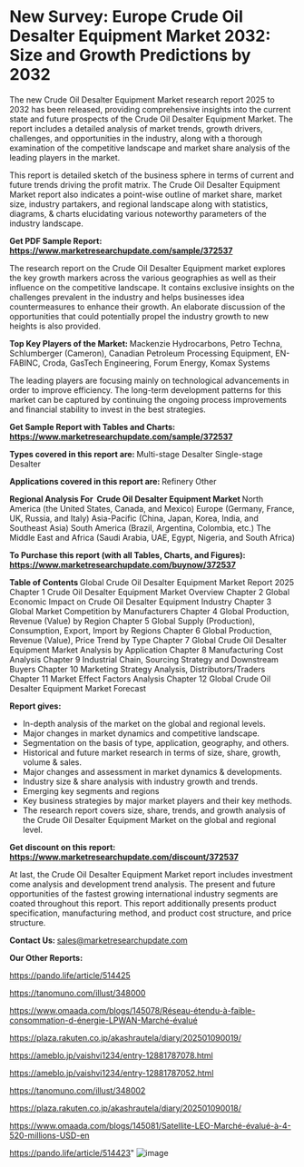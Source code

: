 # New Survey: Europe Crude Oil Desalter Equipment Market 2032: Size and Growth Predictions by 2032

The new Crude Oil Desalter Equipment Market research report 2025 to 2032 has been released, providing comprehensive insights into the current state and future prospects of the Crude Oil Desalter Equipment Market. The report includes a detailed analysis of market trends, growth drivers, challenges, and opportunities in the industry, along with a thorough examination of the competitive landscape and market share analysis of the leading players in the market.

This report is detailed sketch of the business sphere in terms of current and future trends driving the profit matrix. The Crude Oil Desalter Equipment Market report also indicates a point-wise outline of market share, market size, industry partakers, and regional landscape along with statistics, diagrams, &amp; charts elucidating various noteworthy parameters of the industry landscape.

<strong><b>Get PDF Sample Report: <a href=https://www.marketresearchupdate.com/sample/372537>https://www.marketresearchupdate.com/sample/372537</a></b></strong>

The research report on the Crude Oil Desalter Equipment market explores the key growth markers across the various geographies as well as their influence on the competitive landscape. It contains exclusive insights on the challenges prevalent in the industry and helps businesses idea countermeasures to enhance their growth. An elaborate discussion of the opportunities that could potentially propel the industry growth to new heights is also provided.

<strong><b>Top Key Players of the Market:
</b></strong>Mackenzie Hydrocarbons, Petro Techna, Schlumberger (Cameron), Canadian Petroleum Processing Equipment, EN-FABINC, Croda, GasTech Engineering, Forum Energy, Komax Systems<strong><b>
</b></strong>

The leading players are focusing mainly on technological advancements in order to improve efficiency. The long-term development patterns for this market can be captured by continuing the ongoing process improvements and financial stability to invest in the best strategies.

<strong><b>Get Sample Report with Tables and Charts: <a href=https://www.marketresearchupdate.com/sample/372537>https://www.marketresearchupdate.com/sample/372537</a></b></strong>

<strong><b>Types covered in this report are:
</b></strong>Multi-stage Desalter
Single-stage Desalter<strong><b>
</b></strong>

<strong><b>Applications covered in this report are:
</b></strong>Refinery
Other<strong><b>
</b></strong>

<strong><b>Regional Analysis For  Crude Oil Desalter Equipment Market</b></strong><strong><b>
</b></strong>North America (the United States, Canada, and Mexico)
Europe (Germany, France, UK, Russia, and Italy)
Asia-Pacific (China, Japan, Korea, India, and Southeast Asia)
South America (Brazil, Argentina, Colombia, etc.)
The Middle East and Africa (Saudi Arabia, UAE, Egypt, Nigeria, and South Africa)

<strong><b>To Purchase this report (with all Tables, Charts, and Figures): <a href=https://www.marketresearchupdate.com/buynow/372537>https://www.marketresearchupdate.com/buynow/372537</a></b></strong>

<strong><b>Table of Contents</b></strong><strong><b>
</b></strong>Global Crude Oil Desalter Equipment Market Report 2025
Chapter 1 Crude Oil Desalter Equipment Market Overview
Chapter 2 Global Economic Impact on Crude Oil Desalter Equipment Industry
Chapter 3 Global Market Competition by Manufacturers
Chapter 4 Global Production, Revenue (Value) by Region
Chapter 5 Global Supply (Production), Consumption, Export, Import by Regions
Chapter 6 Global Production, Revenue (Value), Price Trend by Type
Chapter 7 Global Crude Oil Desalter Equipment Market Analysis by Application
Chapter 8 Manufacturing Cost Analysis
Chapter 9 Industrial Chain, Sourcing Strategy and Downstream Buyers
Chapter 10 Marketing Strategy Analysis, Distributors/Traders
Chapter 11 Market Effect Factors Analysis
Chapter 12 Global Crude Oil Desalter Equipment Market Forecast

<strong><b>Report gives:</b></strong>

- In-depth analysis of the market on the global and regional levels.
- Major changes in market dynamics and competitive landscape.
- Segmentation on the basis of type, application, geography, and others.
- Historical and future market research in terms of size, share, growth, volume &amp; sales.
- Major changes and assessment in market dynamics &amp; developments.
- Industry size &amp; share analysis with industry growth and trends.
- Emerging key segments and regions
- Key business strategies by major market players and their key methods.
- The research report covers size, share, trends, and growth analysis of the Crude Oil Desalter Equipment Market on the global and regional level.

<strong><b>Get discount on this report: <a href=https://www.marketresearchupdate.com/discount/372537>https://www.marketresearchupdate.com/discount/372537</a></b></strong>

At last, the Crude Oil Desalter Equipment Market report includes investment come analysis and development trend analysis. The present and future opportunities of the fastest growing international industry segments are coated throughout this report. This report additionally presents product specification, manufacturing method, and product cost structure, and price structure.

<strong><b>Contact Us:
</b></strong>sales@marketresearchupdate.com

<strong>Our Other Reports:</strong>

<a href=https://pando.life/article/514425>https://pando.life/article/514425</a>

<a href=https://tanomuno.com/illust/348000>https://tanomuno.com/illust/348000</a>

<a href=https://www.omaada.com/blogs/145078/Réseau-étendu-à-faible-consommation-d-énergie-LPWAN-Marché-évalué>https://www.omaada.com/blogs/145078/Réseau-étendu-à-faible-consommation-d-énergie-LPWAN-Marché-évalué</a>

<a href=https://plaza.rakuten.co.jp/akashrautela/diary/202501090019/>https://plaza.rakuten.co.jp/akashrautela/diary/202501090019/</a>

<a href=https://ameblo.jp/vaishvi1234/entry-12881787078.html>https://ameblo.jp/vaishvi1234/entry-12881787078.html</a>

<a href=https://ameblo.jp/vaishvi1234/entry-12881787052.html>https://ameblo.jp/vaishvi1234/entry-12881787052.html</a>

<a href=https://tanomuno.com/illust/348002>https://tanomuno.com/illust/348002</a>

<a href=https://plaza.rakuten.co.jp/akashrautela/diary/202501090018/>https://plaza.rakuten.co.jp/akashrautela/diary/202501090018/</a>

<a href=https://www.omaada.com/blogs/145081/Satellite-LEO-Marché-évalué-à-4-520-millions-USD-en>https://www.omaada.com/blogs/145081/Satellite-LEO-Marché-évalué-à-4-520-millions-USD-en</a>

<a href=https://pando.life/article/514423>https://pando.life/article/514423</a>"
![image](https://github.com/user-attachments/assets/2a63b340-a90f-4e80-873b-fcd161d910ad)
